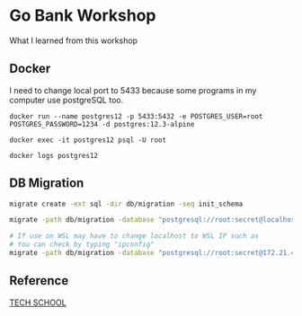 # Go Bank Workshop
What I learned from this workshop

## Docker
I need to change local port to 5433 because some programs in my computer use postgreSQL too.
```docker
docker run --name postgres12 -p 5433:5432 -e POSTGRES_USER=root POSTGRES_PASSWORD=1234 -d postgres:12.3-alpine
```

```docker
docker exec -it postgres12 psql -U root
```

```docker
docker logs postgres12
```

## DB Migration
```bash
migrate create -ext sql -dir db/migration -seq init_schema
```

```bash
migrate -path db/migration -database "postgresql://root:secret@localhost:5433/go-bank?sslmode=disable" -verbose up

# If use on WSL may have to change localhost to WSL IP such as
# You can check by typing "ipconfig"
migrate -path db/migration -database "postgresql://root:secret@172.21.40.2:5433/go-blank?sslmode=disable" -verbose up
```

## Reference
[TECH SCHOOL](https://www.youtube.com/playlist?list=PLy_6D98if3ULEtXtNSY_2qN21VCKgoQAE)